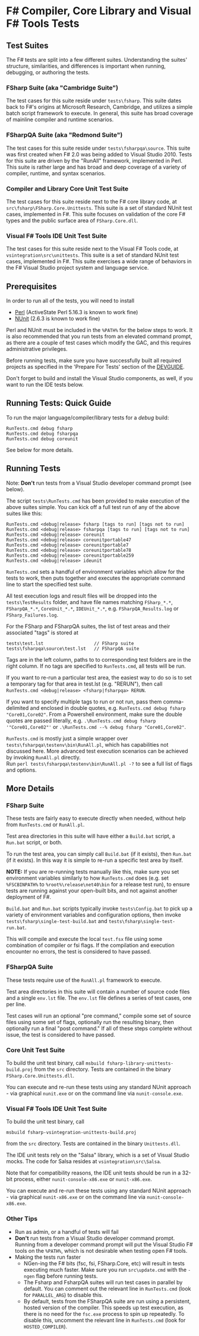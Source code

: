 # F# Compiler, Core Library and Visual F# Tools Tests

## Test Suites

The F# tests are split into a few different suites.  Understanding the suites' structure, similarities, and differences is important when running, debugging, or authoring the tests.

### FSharp Suite (aka "Cambridge Suite")
The test cases for this suite reside under `tests\fsharp`. This suite dates back to F#'s origins at Microsoft Research, Cambridge, and utilizes a simple batch script framework to execute.  In general, this suite has broad coverage of mainline compiler and runtime scenarios.

### FSharpQA Suite (aka "Redmond Suite")
The test cases for this suite reside under `tests\fsharpqa\source`.
This suite was first created when F# 2.0 was being added to Visual Studio 2010.  Tests for this suite are driven by the "RunAll" framework, implemented in Perl.  This suite is rather large and has broad and deep coverage of a variety of compiler, runtime, and syntax scenarios.

### Compiler and Library Core Unit Test Suite
The test cases for this suite reside next to the F# core library code, at `src\fsharp\FSharp.Core.Unittests`. This suite is a set of standard NUnit test cases, implemented in F#.  This suite focuses on validation of the core F# types and the public surface area of `FSharp.Core.dll`.

### Visual F# Tools IDE Unit Test Suite
The test cases for this suite reside next to the Visual F# Tools code, at `vsintegration\src\unittests`.  This suite is a set of standard NUnit test cases, implemented in F#.  This suite exercises a wide range of behaviors in the F# Visual Studio project system and language service.


## Prerequisites
In order to run all of the tests, you will need to install

* [Perl](http://www.perl.org/get.html) (ActiveState Perl 5.16.3 is known to work fine)
* [NUnit](http://nunit.org/?p=download) (2.6.3 is known to work fine)

Perl and NUnit must be included in the `%PATH%` for the below steps to work.  It is also recommended that you run tests from an elevated command prompt, as there are a couple of test cases which modify the GAC, and this requires administrative privileges.

Before running tests, make sure you have successfully built all required projects as specified in the 'Prepare For Tests' section of the [DEVGUIDE](DEVGUIDE.md).

Don't forget to build and install the Visual Studio components, as well, if you want to run the IDE tests below.

## Running Tests: Quick Guide

To run the major language/compiler/library tests for a *debug* build:

    RunTests.cmd debug fsharp 
    RunTests.cmd debug fsharpqa 
    RunTests.cmd debug coreunit

See below for more details.

## Running Tests

Note: **Don't** run tests from a Visual Studio developer command prompt (see below).

The script `tests\RunTests.cmd` has been provided to make execution of the above suites simple.  You can kick off a full test run of any of the above suites like this:

```
RunTests.cmd <debug|release> fsharp [tags to run] [tags not to run]
RunTests.cmd <debug|release> fsharpqa [tags to run] [tags not to run]
RunTests.cmd <debug|release> coreunit
RunTests.cmd <debug|release> coreunitportable47
RunTests.cmd <debug|release> coreunitportable7
RunTests.cmd <debug|release> coreunitportable78
RunTests.cmd <debug|release> coreunitportable259
RunTests.cmd <debug|release> ideunit
```

`RunTests.cmd` sets a handful of environment variables which allow for the tests to work, then puts together and executes the appropriate command line to start the specified test suite.

All test execution logs and result files will be dropped into the `tests\TestResults` folder, and have file names matching `FSharp_*.*`, `FSharpQA_*.*`, `CoreUnit_*.*`, `IDEUnit_*.*`, e.g. `FSharpQA_Results.log` or `FSharp_Failures.log`.

For the FSharp and FSharpQA suites, the list of test areas and their associated "tags" is stored at

```
tests\test.lst                   // FSharp suite
tests\fsharpqa\source\test.lst   // FSharpQA suite
```

Tags are in the left column, paths to to corresponding test folders are in the right column.  If no tags are specified to `RunTests.cmd`, all tests will be run.

If you want to re-run a particular test area, the easiest way to do so is to set a temporary tag for that area in test.lst (e.g. "RERUN"), then call `RunTests.cmd <debug|release> <fsharp|fsharpqa> RERUN`.

If you want to specify multiple tags to run or not run, pass them comma-delimited and enclosed in double quotes, e.g. `RunTests.cmd debug fsharp "Core01,Core02"`. 
From a Powershell environment, make sure the double quotes are passed literally, e.g. `.\RunTests.cmd debug fsharp '"Core01,Core02"'`
 or `.\RunTests.cmd --% debug fsharp "Core01,Core02"`.

`RunTests.cmd` is mostly just a simple wrapper over `tests\fsharpqa\testenv\bin\RunAll.pl`, which has capabilities not discussed here. More advanced test execution scenarios can be achieved by invoking `RunAll.pl` directly.  
Run `perl tests\fsharpqa\testenv\bin\RunAll.pl -?` to see a full list of flags and options.

## More Details

### FSharp Suite

These tests are fairly easy to execute directly when needed, without help from `RunTests.cmd` or `RunAll.pl`. 

Test area directories in this suite will have either a `Build.bat` script, a `Run.bat` script, or both. 

To run the test area, you can simply call `Build.bat` (if it exists), then `Run.bat` (if it exists).  In this way it is simple to re-run a specific test area by itself. 

**NOTE:** If you are re-running tests manually like this, make sure you set environment variables similarly to how `RunTests.cmd` does (e.g. set `%FSCBINPATH%` to `%root%\release\net40\bin` for a release test run), to ensure tests are running against your open-built bits, and not against another deployment of F#.

`Build.bat` and `Run.bat` scripts typically invoke `tests\Config.bat` to pick up a variety of environment variables and configuration options, then invoke `tests\fsharp\single-test-build.bat` and `tests\fsharp\single-test-run.bat`.

This will compile and execute the local `test.fsx` file using some combination of compiler or fsi flags.  If the compilation and execution encounter no errors, the test is considered to have passed.

### FSharpQA Suite

These tests require use of the `RunAll.pl` framework to execute. 

Test area directories in this suite will contain a number of source code files and a single `env.lst` file.  The `env.lst` file defines a series of test cases, one per line.  

Test cases will run an optional "pre command," compile some set of source files using some set of flags, optionally run the resulting binary, then optionally run a final "post command." 
If all of these steps complete without issue, the test is considered to have passed.

### Core Unit Test Suite

To build the unit test binary, call `msbuild fsharp-library-unittests-build.proj` from the `src` directory.  Tests are contained in the binary `FSharp.Core.Unittests.dll`.

You can execute and re-run these tests using any standard NUnit approach - via graphical `nunit.exe` or on the command line via `nunit-console.exe`.

### Visual F# Tools IDE Unit Test Suite

To build the unit test binary, call 

```
msbuild fsharp-vsintegration-unittests-build.proj
```

from the `src` directory.  Tests are contained in the binary `Unittests.dll`. 

The IDE unit tests rely on the "Salsa" library, which is a set of Visual Studio mocks. The code for Salsa resides at `vsintegration\src\Salsa`.

Note that for compatibility reasons, the IDE unit tests should be run in a 32-bit process, either `nunit-console-x86.exe` or `nunit-x86.exe`.

You can execute and re-run these tests using any standard NUnit approach - via graphical `nunit-x86.exe` or on the command line via `nunit-console-x86.exe`.


### Other Tips

* Run as admin, or a handful of tests will fail
* **Don't** run tests from a Visual Studio developer command prompt.  Running from a developer command prompt will put the Visual Studio F# tools on the `%PATH%`, which is not desirable when testing open F# tools.
* Making the tests run faster
  * NGen-ing the F# bits (fsc, fsi, FSharp.Core, etc) will result in tests executing much faster.  Make sure you run `src\update.cmd` with the `-ngen` flag before running tests.
  * The Fsharp and FsharpQA suites will run test cases in parallel by default. You can comment out the relevant line in `RunTests.cmd` (look for `PARALLEL_ARG`) to disable this.
  * By default, tests from the FSharpQA suite are run using a persistent, hosted version of the compiler.  This speeds up test execution, as there is no need for the `fsc.exe` process to spin up repeatedly.  To disable this, uncomment the relevant line in `RunTests.cmd` (look for `HOSTED_COMPILER`).